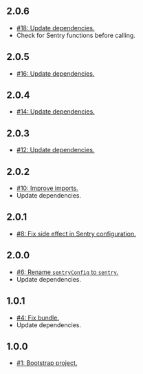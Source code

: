 ## 2.0.6
* [#18: Update dependencies.](https://github.com/haensl/iso-log/issues/18)
* Check for Sentry functions before calling.

## 2.0.5
* [#16: Update dependencies.](https://github.com/haensl/iso-log/issues/16)

## 2.0.4
* [#14: Update dependencies.](https://github.com/haensl/iso-log/issues/14)

## 2.0.3
* [#12: Update dependencies.](https://github.com/haensl/iso-log/issues/12)

## 2.0.2
* [#10: Improve imports.](https://github.com/haensl/iso-log/issues/10)
* Update dependencies.

## 2.0.1
* [#8: Fix side effect in Sentry configuration.](https://github.com/haensl/iso-log/issues/8)

## 2.0.0
* [#6: Rename `sentryConfig` to `sentry`.](https://github.com/haensl/iso-log/issues/6)
* Update dependencies.

## 1.0.1
* [#4: Fix bundle.](https://github.com/haensl/iso-log/issues/4)
* Update dependencies.

## 1.0.0
* [#1: Bootstrap project.](https://github.com/haensl/iso-log/issues/1)
